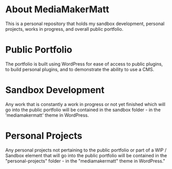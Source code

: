 # About MediaMakerMatt

This is a personal repository that holds my sandbox development, personal projects, works in progress, and overall public portfolio.

# Public Portfolio

The portfolio is built using WordPress for ease of access to public plugins, to build personal plugins, and to demonstrate the ability to use a CMS.

# Sandbox Development

Any work that is constantly a work in progress or not yet finished which will go into the public portfolio will be contained in the sandbox folder - in the 'mediamakermatt' theme in WordPress.

# Personal Projects

Any personal projects not pertaining to the public portfolio or part of a WIP / Sandbox element that will go into the public portfolio will be contained in the "personal-projects" folder - in the "mediamakermatt" theme in WordPress."